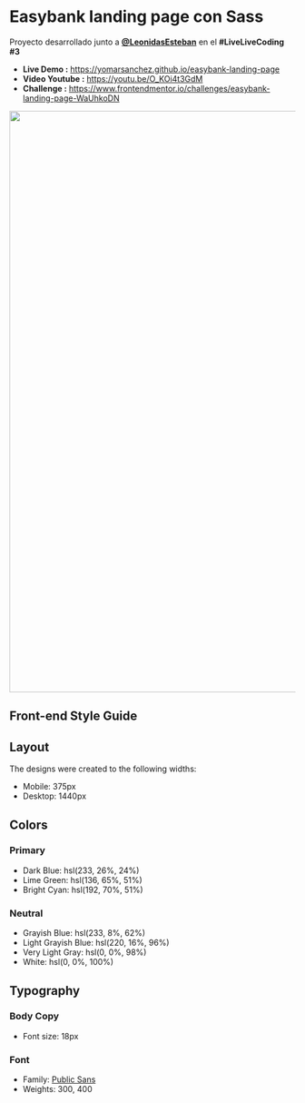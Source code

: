 # Easybank landing page con Sass

Proyecto desarrollado junto a [**@LeonidasEsteban**](https://www.youtube.com/leonidasesteban) en el **#LiveLiveCoding #3**

- **Live Demo :** https://yomarsanchez.github.io/easybank-landing-page <br />
- **Video Youtube :** https://youtu.be/O_KOi4t3GdM <br />
- **Challenge :** https://www.frontendmentor.io/challenges/easybank-landing-page-WaUhkoDN <br />

<p align="center">
  <a href="https://repository-images.githubusercontent.com/266900712/950b3e80-9eb6-11ea-9b4e-010725c3cc11" target="_black">
    <img src="https://repository-images.githubusercontent.com/266900712/950b3e80-9eb6-11ea-9b4e-010725c3cc11" width="1024">
  </a>
</p>

## Front-end Style Guide

## Layout

The designs were created to the following widths:

- Mobile: 375px
- Desktop: 1440px

## Colors

### Primary

- Dark Blue: hsl(233, 26%, 24%)
- Lime Green: hsl(136, 65%, 51%)
- Bright Cyan: hsl(192, 70%, 51%)

### Neutral

- Grayish Blue: hsl(233, 8%, 62%)
- Light Grayish Blue: hsl(220, 16%, 96%)
- Very Light Gray: hsl(0, 0%, 98%)
- White: hsl(0, 0%, 100%)

## Typography

### Body Copy

- Font size: 18px

### Font

- Family: [Public Sans](https://fonts.google.com/specimen/Public+Sans)
- Weights: 300, 400



